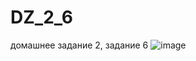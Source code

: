 # DZ_2_6
домашнее задание 2, задание 6
![image](https://cloud.githubusercontent.com/assets/27897100/26423776/90c6468e-40d7-11e7-8c49-dad78f3671ca.png)
